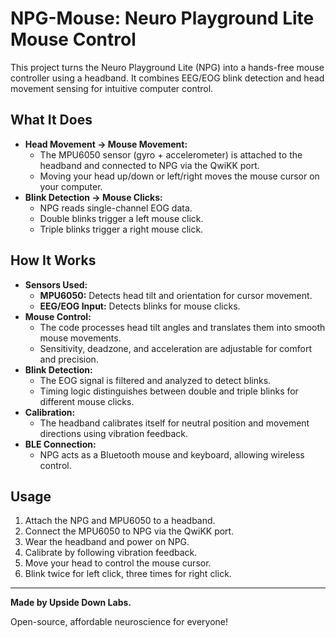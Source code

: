 # NPG-Mouse: Neuro Playground Lite Mouse Control

This project turns the Neuro Playground Lite (NPG) into a hands-free mouse controller using a headband. It combines EEG/EOG blink detection and head movement sensing for intuitive computer control.

## What It Does
- **Head Movement → Mouse Movement:**
  - The MPU6050 sensor (gyro + accelerometer) is attached to the headband and connected to NPG via the QwiKK port.
  - Moving your head up/down or left/right moves the mouse cursor on your computer.
- **Blink Detection → Mouse Clicks:**
  - NPG reads single-channel EOG data.
  - Double blinks trigger a left mouse click.
  - Triple blinks trigger a right mouse click.

## How It Works
- **Sensors Used:**
  - **MPU6050:** Detects head tilt and orientation for cursor movement.
  - **EEG/EOG Input:** Detects blinks for mouse clicks.
- **Mouse Control:**
  - The code processes head tilt angles and translates them into smooth mouse movements.
  - Sensitivity, deadzone, and acceleration are adjustable for comfort and precision.
- **Blink Detection:**
  - The EOG signal is filtered and analyzed to detect blinks.
  - Timing logic distinguishes between double and triple blinks for different mouse clicks.
- **Calibration:**
  - The headband calibrates itself for neutral position and movement directions using vibration feedback.
- **BLE Connection:**
  - NPG acts as a Bluetooth mouse and keyboard, allowing wireless control.

## Usage
1. Attach the NPG and MPU6050 to a headband.
2. Connect the MPU6050 to NPG via the QwiKK port.
3. Wear the headband and power on NPG.
4. Calibrate by following vibration feedback.
5. Move your head to control the mouse cursor.
6. Blink twice for left click, three times for right click.

---

**Made by Upside Down Labs.**

Open-source, affordable neuroscience for everyone!
